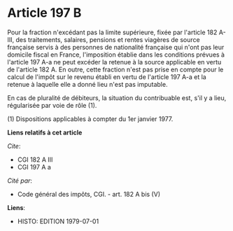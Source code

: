 # Article 197 B

Pour la fraction n'excédant pas la limite supérieure, fixée par l'article 182 A-III, des traitements, salaires, pensions et
rentes viagères de source française servis à des personnes de nationalité française qui n'ont pas leur domicile fiscal en
France, l'imposition établie dans les conditions prévues à l'article 197 A-a ne peut excéder la retenue à la source
applicable en vertu de l'article 182 A. En outre, cette fraction n'est pas prise en compte pour le calcul de l'impôt sur le
revenu établi en vertu de l'article 197 A-a et la retenue à laquelle elle a donné lieu n'est pas imputable.

En cas de pluralité de débiteurs, la situation du contribuable est, s'il y a lieu, régularisée par voie de rôle (1).

(1) Dispositions applicables à compter du 1er janvier 1977.

**Liens relatifs à cet article**

_Cite_:

  - CGI 182 A III
  - CGI 197 A a

_Cité par_:

  - Code général des impôts, CGI. - art. 182 A bis (V)

**Liens**:

  - HISTO: EDITION 1979-07-01
